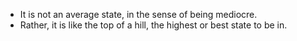 - It is not an average state, in the sense of being mediocre.
- Rather, it is like the top of a hill, the highest or best state to be in.